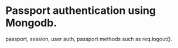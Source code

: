 # Passport authentication using Mongodb.

passport, session, user auth, passport methods such as req.logout(). 